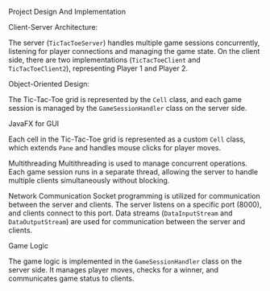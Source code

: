 Project Design And Implementation 


Client-Server Architecture:

 The server (`TicTacToeServer`) handles multiple game sessions concurrently, listening for player connections and managing the game state. On the client side, there are two implementations (`TicTacToeClient` and `TicTacToeClient2`), representing Player 1 and Player 2.

 Object-Oriented Design:

 The Tic-Tac-Toe grid is represented by the `Cell` class, and each game session is managed by the `GameSessionHandler` class on the server side.


 JavaFX for GUI

Each cell in the Tic-Tac-Toe grid is represented as a custom `Cell` class, which extends `Pane` and handles mouse clicks for player moves.


Multithreading
 Multithreading is used to manage concurrent operations. Each game session runs in a separate thread, allowing the server to handle multiple clients simultaneously without blocking.

 Network Communication
  Socket programming is utilized for communication between the server and clients. The server listens on a specific port (8000), and clients connect to this port. Data streams (`DataInputStream` and `DataOutputStream`) are used for communication between the server and clients.

 Game Logic

 The game logic is implemented in the `GameSessionHandler` class on the server side. It manages player moves, checks for a winner, and communicates game status to clients.

